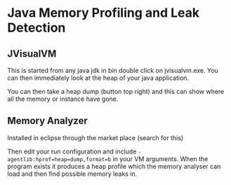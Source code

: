 # Java Memory Profiling and Leak Detection

## JVisualVM

This is started from any java jdk in bin double click on jvisualvm.exe. You can then immediately look at the heap of your java application.

You can then take a heap dump (button top right) and this can show where all the memory or instance have gone.

## Memory Analyzer

Installed in eclipse through the market place (search for this)

Then edit your run configuration and include `-agentlib:hprof=heap=dump,format=b` in your VM arguments. When the program exists it produces a heap profile which the memory analyser can load and then find possible memory leaks in.
